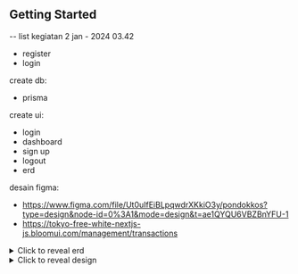 ## Getting Started


-- list kegiatan
2 jan - 2024
03.42
- register 
- login


create db:
- prisma

create ui:
- login
- dashboard
- sign up
- logout
- erd

desain figma: 
- https://www.figma.com/file/Ut0uIfEiBLpqwdrXKkiO3y/pondokkos?type=design&node-id=0%3A1&mode=design&t=ae1QYQU6VBZBnYFU-1
- https://tokyo-free-white-nextjs-js.bloomui.com/management/transactions

<!-- - login
- sign up
- dashboard - admin
- dashboard - penghuni
- dashboard - pemilik
- home - guest -->

<details>
  <summary>Click to reveal erd</summary>
  <img src="assets_img/erd.png" alt="Image of the spoiler">
</details>


<details>
  <summary>Click to reveal design</summary>
  <img src="assets_img/404.png" alt="Image of the spoiler">
  <img src="assets_img/dashboard-administrator.png" alt="Image of the spoiler">
  <img src="assets_img/dashboard-pemilik-kos.png" alt="Image of the spoiler">
  <img src="assets_img/dashboard-penghuni-kos.png" alt="Image of the spoiler">
  <img src="assets_img/forgot-password.png" alt="Image of the spoiler">
  <img src="assets_img/home-guest.png" alt="Image of the spoiler">
  <img src="assets_img/login.png" alt="Image of the spoiler">
  <img src="assets_img/register.png" alt="Image of the spoiler">
  <img src="assets_img/reset-password.png" alt="Image of the spoiler">
</details>

<!-- 
First, run the development server:

```bash
npm run dev
# or
yarn dev
# or
pnpm dev
# or
bun dev
```

Open [http://localhost:3000](http://localhost:3000) with your browser to see the result.

You can start editing the page by modifying `app/page.js`. The page auto-updates as you edit the file.

This project uses [`next/font`](https://nextjs.org/docs/basic-features/font-optimization) to automatically optimize and load Inter, a custom Google Font.

## Learn More

To learn more about Next.js, take a look at the following resources:

- [Next.js Documentation](https://nextjs.org/docs) - learn about Next.js features and API.
- [Learn Next.js](https://nextjs.org/learn) - an interactive Next.js tutorial.

You can check out [the Next.js GitHub repository](https://github.com/vercel/next.js/) - your feedback and contributions are welcome!

## Deploy on Vercel

The easiest way to deploy your Next.js app is to use the [Vercel Platform](https://vercel.com/new?utm_medium=default-template&filter=next.js&utm_source=create-next-app&utm_campaign=create-next-app-readme) from the creators of Next.js.

Check out our [Next.js deployment documentation](https://nextjs.org/docs/deployment) for more details. -->
